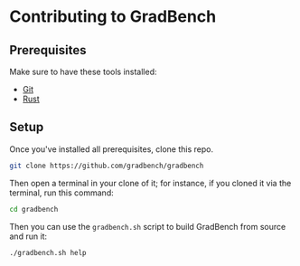 # Contributing to GradBench

## Prerequisites

Make sure to have these tools installed:

- [Git](https://git-scm.com/downloads)
- [Rust](https://www.rust-lang.org/tools/install)

## Setup

Once you've installed all prerequisites, clone this repo.

```sh
git clone https://github.com/gradbench/gradbench
```

Then open a terminal in your clone of it; for instance, if you cloned it via the
terminal, run this command:

```sh
cd gradbench
```

Then you can use the `gradbench.sh` script to build GradBench from source and
run it:

```sh
./gradbench.sh help
```
